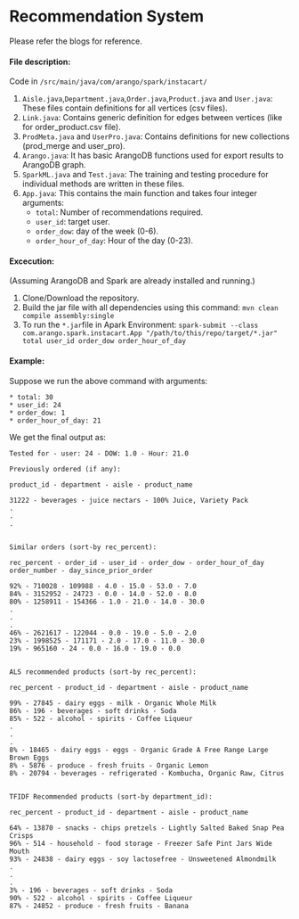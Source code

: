 # Recommendation System

Please refer the blogs for reference.

#### File description: 

Code in `/src/main/java/com/arango/spark/instacart/`

1. `Aisle.java`,`Department.java`,`Order.java`,`Product.java` and `User.java`: These files contain definitions for all vertices (csv files). 
2. `Link.java`: Contains generic definition for edges between vertices (like for order_product.csv file).
3. `ProdMeta.java` and `UserPro.java`: Contains definitions for new collections (prod_merge and user_pro).
4. `Arango.java`: It has basic ArangoDB functions used for export results to ArangoDB graph.
5. `SparkML.java` and `Test.java`: The training and testing procedure for individual methods are written in these files. 
6. `App.java`: This contains the main function and takes four integer arguments: 
	* `total`: Number of recommendations required.
	* `user_id`: target user.
	* `order_dow`: day of the week (0-6).
	* `order_hour_of_day`: Hour of the day (0-23).

#### Excecution:
(Assuming ArangoDB and Spark are already installed and running.) 
1. Clone/Download the repository.
2. Build the jar file with all dependencies using this command:
	`mvn clean compile assembly:single`
3. To run the `*.jar`file in Apark Environment:
	`spark-submit --class com.arango.spark.instacart.App "/path/to/this/repo/target/*.jar" total user_id order_dow order_hour_of_day`

#### Example:
Suppose we run the above command with arguments:

	* total: 30
	* user_id: 24
	* order_dow: 1
	* order_hour_of_day: 21

We get the final output as:

	Tested for - user: 24 - DOW: 1.0 - Hour: 21.0

	Previously ordered (if any): 

	product_id - department - aisle - product_name

	31222 - beverages - juice nectars - 100% Juice, Variety Pack
	.
	.
	.


	Similar orders (sort-by rec_percent): 

	rec_percent - order_id - user_id - order_dow - order_hour_of_day order_number - day_since_prior_order

	92% - 710028 - 109988 - 4.0 - 15.0 - 53.0 - 7.0
	84% - 3152952 - 24723 - 0.0 - 14.0 - 52.0 - 8.0
	80% - 1258911 - 154366 - 1.0 - 21.0 - 14.0 - 30.0
	.
	.
	.
	46% - 2621617 - 122044 - 0.0 - 19.0 - 5.0 - 2.0
	23% - 1998525 - 171171 - 2.0 - 17.0 - 11.0 - 30.0
	19% - 965160 - 24 - 0.0 - 16.0 - 19.0 - 0.0


	ALS recommended products (sort-by rec_percent):

	rec_percent - product_id - department - aisle - product_name

	99% - 27845 - dairy eggs - milk - Organic Whole Milk
	86% - 196 - beverages - soft drinks - Soda
	85% - 522 - alcohol - spirits - Coffee Liqueur
	.
	.
	.
	8% - 18465 - dairy eggs - eggs - Organic Grade A Free Range Large Brown Eggs
	8% - 5876 - produce - fresh fruits - Organic Lemon
	8% - 20794 - beverages - refrigerated - Kombucha, Organic Raw, Citrus


	TFIDF Recommended products (sort-by department_id):

	rec_percent - product_id - department - aisle - product_name

	64% - 13870 - snacks - chips pretzels - Lightly Salted Baked Snap Pea Crisps
	96% - 514 - household - food storage - Freezer Safe Pint Jars Wide Mouth
	93% - 24838 - dairy eggs - soy lactosefree - Unsweetened Almondmilk
	.
	.
	.
	3% - 196 - beverages - soft drinks - Soda
	90% - 522 - alcohol - spirits - Coffee Liqueur
	87% - 24852 - produce - fresh fruits - Banana

